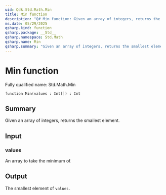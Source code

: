 ```yaml
---
uid: Qdk.Std.Math.Min
title: Min function
description: "Q# Min function: Given an array of integers, returns the smallest element."
ms.date: 05/29/2025
qsharp.kind: function
qsharp.package: __Std__
qsharp.namespace: Std.Math
qsharp.name: Min
qsharp.summary: "Given an array of integers, returns the smallest element."
---
```


# Min function

Fully qualified name: Std.Math.Min

```qsharp
function Min(values : Int[]) : Int
```

## Summary
Given an array of integers, returns the smallest element.

## Input
### values
An array to take the minimum of.

## Output
The smallest element of `values`.
